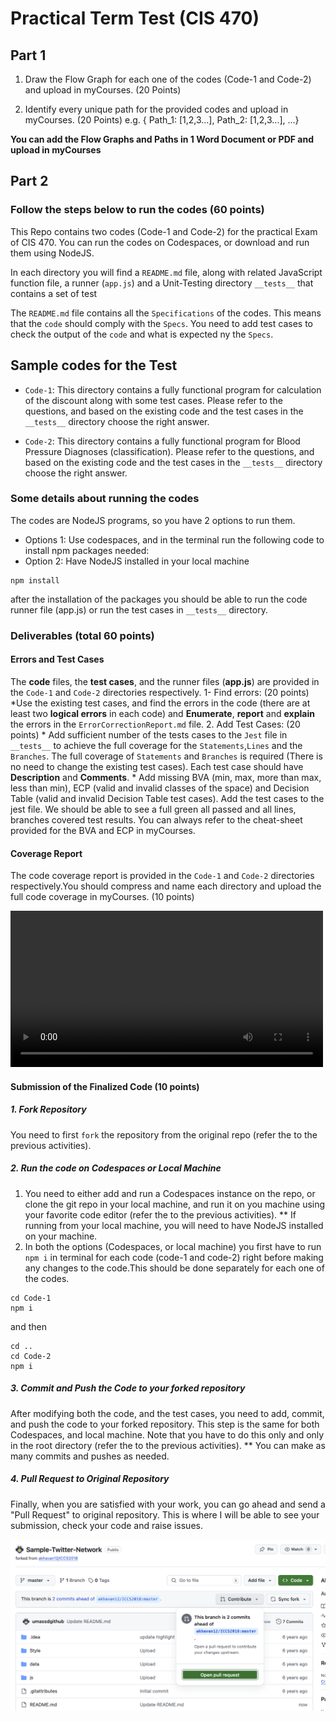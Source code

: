 # Practical Term Test (CIS 470) 

## Part 1

 1. Draw the Flow Graph for each one of the codes (Code-1 and Code-2) and upload in myCourses. (20 Points)

 2. Identify every unique path for the provided codes and upload in myCourses. (20 Points)
 e.g. {
  Path_1: [1,2,3...],
  Path_2: [1,2,3...],
  ...}
  

 **You can add the Flow Graphs and Paths in 1 Word Document or PDF and upload in myCourses**

## Part 2

### Follow the steps below to run the codes (60 points)

This Repo contains two codes (Code-1 and Code-2) for the practical Exam of CIS 470. You can run the codes on Codespaces, or download and run them using NodeJS.

In each directory you will find a `README.md` file, along with related JavaScript function file, a runner (`app.js`) and a Unit-Testing directory `__tests__` that contains a set of test 

The `README.md` file contains all the `Specifications` of the codes. This means that the `code` should comply with the `Specs`. You need to add test cases to check the output of the `code` and what is expected ny the `Specs`.

## Sample codes for the Test

- `Code-1`: This directory contains a fully functional program for calculation of the discount along with some test cases. Please refer to the questions, and  based on the existing code and the test cases in the `__tests__` directory choose the right answer.

- `Code-2`:  This directory contains a fully functional program for Blood Pressure Diagnoses (classification). Please refer to the questions, and based on the existing code and the test cases in the `__tests__` directory choose the right answer.

### Some details about running the codes

The codes are NodeJS programs, so you have 2 options to run them.

- Options 1: Use codespaces, and in the terminal run the following code to install npm packages needed:
- Option 2: Have NodeJS installed in your local machine

```nodejs
npm install
```

after the installation of the packages you should be able to run the code runner file (app.js) or run the test cases in `__tests__` directory.

### Deliverables  (total 60 points)

#### Errors and Test Cases

The **code** files, the **test cases**, and the runner files (**app.js**) are provided in the `Code-1` and `Code-2` directories respectively.
1- Find errors: (20 points)
    *Use the existing test cases, and find the errors in the code (there are at least two **logical errors** in each code) and **Enumerate**, **report** and **explain** the errors in the `ErrorCorrectionReport.md` file.
2. Add Test Cases: (20 points)
    * Add sufficient number of the tests cases to the `Jest` file in `__tests__` to achieve the full coverage for the `Statements`,`Lines` and the `Branches`. The full coverage of `Statements` and `Branches`  is required (There is no need to change the existing test cases). Each test case should have **Description** and **Comments**.
    * Add missing BVA (min, max, more than max, less than min), ECP (valid and invalid classes of the space) and Decision Table (valid and invalid Decision Table test cases). Add the test cases to the jest file. We should be able to see a full green all passed and all lines, branches covered test results. You can always refer to the cheat-sheet provided for the BVA and ECP in myCourses.

#### Coverage Report

The code coverage report is provided in the `Code-1` and `Code-2` directories respectively.You should compress and name each directory and upload the full code coverage in myCourses. (10 points)

<video width="500" controls>
  <source src="/Media/JEST_Coverage_Report.mp4" type="video/mp4">
</video>

#### Submission of the Finalized Code (10 points)

##### 1. Fork Repository

You need to first `fork` the repository from the original repo (refer the to the previous activities).

##### 2. Run the code on Codespaces or Local Machine

1. You need to either add and run a Codespaces instance on the repo, or clone the git repo in your local machine, and run it on you machine using your favorite code editor (refer the to the previous activities).
** If running from your local machine, you will need to have NodeJS installed on your machine.
2. In both the options (Codespaces, or local machine) you first  have to run `npm i` in terminal for each code (code-1 and code-2) right before making any changes to the code.This should be done separately for each one of the codes.

```nodejs
cd Code-1
npm i
```

and then

```nodejs
cd ..
cd Code-2
npm i
```

##### 3. Commit and Push the Code to your forked repository

After modifying both the code, and the test cases, you need to add, commit, and push the code to your forked repository. This step is the same for both Codespaces, and local machine. Note that you have to do this only and only in the root directory (refer the to the previous activities).
** You can make as many commits and pushes as needed.

##### 4. Pull Request to Original Repository

Finally, when you are satisfied with your work, you can go ahead and send a "Pull Request" to original repository. This is where I will be able to see your submission, check your code and raise issues.

![Pull Requests](/Media/PullRequest.png)

